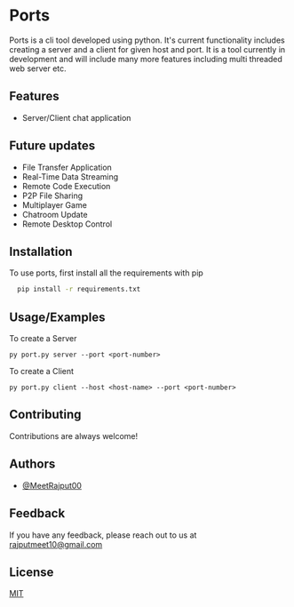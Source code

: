 
# Ports

Ports is a cli tool developed using python. It's current functionality includes creating a server and a client for given host and port. It is a tool currently in development and will include many more features including multi threaded web server etc.


## Features

- Server/Client chat application

## Future updates

- File Transfer Application
- Real-Time Data Streaming
- Remote Code Execution
- P2P File Sharing
- Multiplayer Game
- Chatroom Update
- Remote Desktop Control


## Installation

To use ports, first install all the requirements with pip

```bash
  pip install -r requirements.txt
```

## Usage/Examples

To create a Server
```
py port.py server --port <port-number>
```
To create a Client
```
py port.py client --host <host-name> --port <port-number>
```


## Contributing

Contributions are always welcome!


## Authors

- [@MeetRajput00](https://www.github.com/MeetRajput00)


## Feedback

If you have any feedback, please reach out to us at rajputmeet10@gmail.com

    
## License

[MIT](https://choosealicense.com/licenses/mit/)




